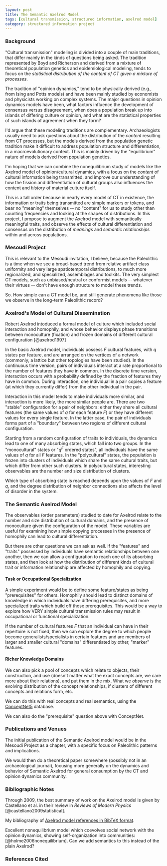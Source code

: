 ```yaml
---
layout: post
title: The Semantic Axelrod Model
tags: [cultural transmission, structured information, axelrod model]
category: structured information project
---
```


### Background ###

"Cultural transmission" modeling is divided into a couple of main traditions, that differ mainly in the kinds of questions being asked. The tradition represented by Boyd and Richerson and derived from a mixture of theoretical population genetics and epidemiological modeling, tends to focus on the _statistical distribution of the content of CT given a mixture of processes_.  

The tradition of "opinion dynamics," tend to be physically derived (e.g., from Ising and Potts models) and have been mainly studied by economists and physicists working on complex systems.  The major questions in opinion dynamics models have been, what factors influence the development of consensus versus disagreement, when does a population break up into islands of differing culture or opinion, and what are the statistical properties of such islands of agreement when they form?  

I'd argue that these modeling traditions are complementary.  Archaeologists usually need to ask questions about the distribution of the _content_ resulting from CT processes, but the models derived from the population genetic tradition make it difficult to address population structure and differentiation, in a macroevolutionary context.  This is mainly driven by the "equilibrium" nature of models derived from population genetics. 

I'm hoping that we can combine the nonequilibrium study of models like the Axelrod model of opinion/cultural dynamics, with a focus on the _content_ of cultural information being transmitted, and improve our understanding of how the fission and differentiation of cultural groups also influences the content and _history_ of material culture itself.  

This is a tall order because in nearly every model of CT in existence, the information or traits being transmitted are simple markers or tokens, and bear no "meaning" themselves -- no "content" for us to study other than counting frequencies and looking at the shapes of distributions.  In this project, I propose to augment the Axelrod model with semantically meaningful traits, and observe the effects of cultural differentiation and consensus on the distribution of _meanings_ and _semantic relationships_ within and across populations.  

### Mesoudi Project ###

This is relevant to the Mesoudi invitation, I believe, because the Paleolithic is a time when we see a broad-based trend from relative artifact class uniformity and very large spatiotemporal distributions, to much more regionalized, and specialized, assemblages and toolkits.  The very simplest CT models, such as unbiased/neutral or conformist models -- whatever their virtues -- don't have enough structure to model these trends.  

So.  How simple can a CT model be, and still generate phenomena like those we observe in the long-term Paleolithic record?
  

### Axelrod's Model of Cultural Dissemination ###

Robert Axelrod intoduced a formal model of culture which included social interaction and homophily, and whose behavior displays phase transitions between monoculture (fixation) and frozen domains of different cultural configuration [@axelrod1997]

In the basic Axelrod model, individuals possess $F$ cultural features, with $q$ states per feature, and are arranged on the vertices of a network (commonly, a lattice but other topologies have been studied).  In the continuous time version, pairs of individuals interact at a rate proportional to the number of features they have in common.  In the discrete time version, interaction occurs with a probability defined by the fraction of features they have in common.  During interaction, one individual in a pair copies a feature (at which they currently differ) from the other individual in the pair.  

Interaction in this model tends to make individuals more similar, and interaction is more likely, the more similar people are.  There are two "stable" configuration for a pair of neighbors:  either they share all cultural features  (the same values of $q$ for each feature $F$) or they have different values for every single feature.  In the latter case, the pair of individuals forms part of a "boundary" between two regions of different cultural configuration.  

Starting from a random configuration of traits to individuals, the dynamics lead to one of many absorbing states, which fall into two groups.  In the "monocultural" states or "$q^F$ ordered states", all individuals have the same values of $q$ for all $F$ features.  In the "polycultural" states, the population is frozen into clusters of individuals which share the same cultural traits, but which differ from other such clusters.  In polycultural states, interesting observables are the number and size distribution of clusters.  

Which type of absorbing state is reached depends upon the values of $F$ and $q$, and the degree distribution of neighbor connections also affects the level of disorder in the system.  
 

### The Semantic Axelrod Model ###

The observables (order parameters) studied to date for Axelrod relate to the number and size distribution of cultural domains, and the presence of monoculture given the configuration of the model.  These variables are useful for examining how simple copying processes in the presence of homophily can lead to cultural differentiation.  

But there are other questions we can ask as well.  If the "features" and "traits" possessed by individuals have semantic relationships between one another, then we can allow a configuration to reach one of its absorbing states, and then look at how the distribution of different kinds of cultural trait or information relationship are affected by homophily and copying.  


#### Task or Occupational Specialization ####

A simple experiment would be to define some feature/states as being "prerequisites" for others.  Homophily should lead to distinct domains of knowledge in which individuals have differing prerequisites, and more specialized traits which build off those prerequisites.  This would be a way to explore how VERY simple cultural transmission rules may result in occupational or functional specialization.  

If the number of cultural features $F$ that an individual can have in their repertoire is not fixed, then we can explore the degree to which people become generalists/specialists in certain features and are members of larger and smaller cultural "domains" differentiated by other, "marker" features.  

#### Richer Knowledge Domains ####

We can also pick a pool of concepts which relate to objects, their construction, and use (doesn't matter what the exact concepts are, we care more about their relations), and put them in the mix.  What we _observe_ is the  evolving distribution of the concept relationships, if clusters of different concepts and relations form, etc.  

We can do this with real concepts and real semantics, using the [ConceptNet5](http://conceptnet5.media.mit.edu/) database.  

We can also do the "prerequisite" question above with ConceptNet.  

### Publications and Venues ###


The initial publication of the Semantic Axelrod model would be in the Mesoudi Project as a chapter, with a specific focus on Paleolithic patterns and implications.  

We would then do a theoretical paper somewhere (possibly not in an archaeological journal), focusing more generally on the dynamics and behavior of Semantic Axelrod for general consumption by the CT and opinion dynamics community.  


### Bibliographic Notes ###

Through 2009, the best summary of work on the Axelrod model is given by Castellano et al. in their review in _Reviews of Modern Physics_ [@castellano2009statistical].  

My bibliography of [Axelrod model references in BibTeX format](/biblio/axelrod-model.bib).

Excellent nonequilibrium model which coevolves social network with the opinion dynamics, showing self-organization into communities:  [@holme2006nonequilibrium].  Can we add semantics to this instead of the plain Axelrod?

### References Cited ###








